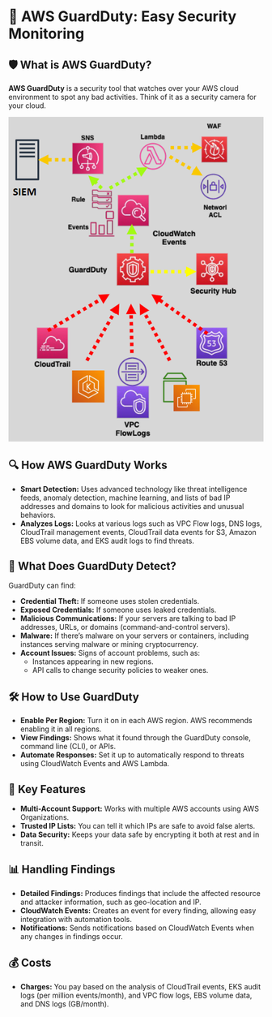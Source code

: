 # 🤖 AWS GuardDuty: Easy Security Monitoring

## 🛡️ What is AWS GuardDuty?

**AWS GuardDuty** is a security tool that watches over your AWS cloud environment to spot any bad activities. Think of it as a security camera for your cloud.

<div align="center">
  <img src="images/aws-guard-duty.png" alt="AWS GuardDuty" />
</div>

## 🔍 How AWS GuardDuty Works

- **Smart Detection:** Uses advanced technology like threat intelligence feeds, anomaly detection, machine learning, and lists of bad IP addresses and domains to look for malicious activities and unusual behaviors.
- **Analyzes Logs:** Looks at various logs such as VPC Flow logs, DNS logs, CloudTrail management events, CloudTrail data events for S3, Amazon EBS volume data, and EKS audit logs to find threats.

## 🚨 What Does GuardDuty Detect?

GuardDuty can find:

- **Credential Theft:** If someone uses stolen credentials.
- **Exposed Credentials:** If someone uses leaked credentials.
- **Malicious Communications:** If your servers are talking to bad IP addresses, URLs, or domains (command-and-control servers).
- **Malware:** If there’s malware on your servers or containers, including instances serving malware or mining cryptocurrency.
- **Account Issues:** Signs of account problems, such as:
  - Instances appearing in new regions.
  - API calls to change security policies to weaker ones.

## 🛠️ How to Use GuardDuty

- **Enable Per Region:** Turn it on in each AWS region. AWS recommends enabling it in all regions.
- **View Findings:** Shows what it found through the GuardDuty console, command line (CLI), or APIs.
- **Automate Responses:** Set it up to automatically respond to threats using CloudWatch Events and AWS Lambda.

## 🌟 Key Features

- **Multi-Account Support:** Works with multiple AWS accounts using AWS Organizations.
- **Trusted IP Lists:** You can tell it which IPs are safe to avoid false alerts.
- **Data Security:** Keeps your data safe by encrypting it both at rest and in transit.

## 📊 Handling Findings

- **Detailed Findings:** Produces findings that include the affected resource and attacker information, such as geo-location and IP.
- **CloudWatch Events:** Creates an event for every finding, allowing easy integration with automation tools.
- **Notifications:** Sends notifications based on CloudWatch Events when any changes in findings occur.

## 💰 Costs

- **Charges:** You pay based on the analysis of CloudTrail events, EKS audit logs (per million events/month), and VPC flow logs, EBS volume data, and DNS logs (GB/month).
